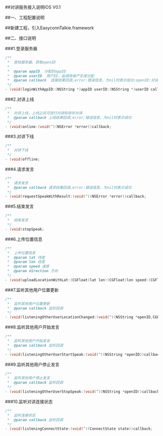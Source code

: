 ##对讲服务接入说明iOS V0.1


##一、工程配置说明

##新建工程，引入EasyconnTalkie.framework 

##二、接口说明

###1.登录服务器
```Objective-C
/**
 *  登陆服务器，获取openID
 *
 *  @param appID  分配的appID
 *  @param userID  用户ID，由调用者产生或分配
 *  @param callback  连接结果回调,error:错误信息，为nil时表示成功;openID:对讲账户体系对应的用户ID
 */
- (void)loginWithAppID:(NSString *)appID userID:(NSString *)userID callback:(void(^)(NSError *error,NSString *openID))callback;
```


###2.对讲上线
```Objective-C
/**
 *  对讲上线，上线之后可进行对讲和收听对讲
 *  @param callback 上线结果回调,error:错误信息，为nil时表示成功
 */
- (void)online:(void(^)(NSError *error))callback;
```


###3.对讲下线
```Objective-C
/**
 *  对讲下线
 */
- (void)offline;
```


###4.请求发言
```Objective-C
/**
 *  请求发言
 *  @param callback 请求结果回调,error:错误信息，为nil时表示成功
 */
- (void)requestSpeakWithResult:(void(^)(NSError *error))callback;
```


###5.结束发言
```Objective-C
/**
 *  结束发言
 */
- (void)stopSpeak;
```


###6.上传位置信息
```Objective-C
/**
 *  上传位置信息
 *  @param lat 纬度
 *  @param lon 经度
 *  @param speed 速度
 *  @param direction 方向
 */
- (void)uploadLocationWithLat:(CGFloat)lat lon:(CGFloat)lon speed:(CGFloat)speed direction:(CGFloat)direction;
```


###7.监听其他用户位置更新
```Objective-C
/**
 *  监听其他用户位置更新
 *  @param callback 监听回调
 */
- (void)listeningOtherUserLocationChanged:(void(^)(NSString *openID,CGFloat lat,CGFloat lon,CGFloat speed,CGFloat direction))callback;
```


###8.监听其他用户开始发言
```Objective-C
/**
 *  监听其他用户开始发言
 *  @param callback 监听回调
 */
- (void)listeningOtherUserStartSpeak:(void(^)(NSString *openID))callback;
```


###9.监听其他用户停止发言
```Objective-C
/**
 *  监听其他用户停止发言
 *  @param callback 监听回调
 */
- (void)listeningOtherUserStopSpeak:(void(^)(NSString *openID))callback;
```


###10.监听对讲连接状态
```Objective-C
/**
 *  监听连接状态
 *  @param callback 监听回调
 */
- (void)listeningConnectState:(void(^)(ConnectState state))callback;
```
